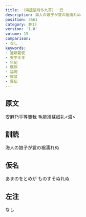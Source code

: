 ```yaml
---
title: （海邊望月作九首）一云
description: 海人の娘子が裳の裾濡れぬ
position: 3661
category: 巻15
version: '1.0'
volume: 15
comparison:
- なし
keywords:
- 遣新羅使
- 天平８年
- 年紀
- 羈旅
- 福岡
- 叙景
- 異伝
---
```


## 原文

安麻乃乎等賣我 毛能須蘇奴礼<濃>

## 訓読

海人の娘子が裳の裾濡れぬ

## 仮名

あまのをとめが ものすそぬれぬ

## 左注

なし
